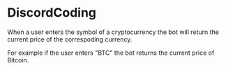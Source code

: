 # DiscordCoding

When a user enters the symbol of a cryptocurrency the bot will return the current price of the correspoding currency.

For example if the user enters "BTC" the bot returns the current price of Bitcoin.
